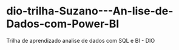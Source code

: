 # dio-trilha-Suzano---An-lise-de-Dados-com-Power-BI
Trilha de aprendizado analise de dados com SQL e BI - DIO
